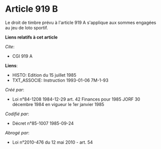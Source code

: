 # Article 919 B

Le droit de timbre prévu à l'article 919 A s'applique aux sommes engagées au jeu de loto sportif.

**Liens relatifs à cet article**

_Cite_:

  - CGI 919 A

**Liens**:

  - HISTO: Edition du 15 juillet 1985
  - TXT_ASSOCIE: Instruction 1993-01-06 7M-1-93

_Créé par_:

  - Loi n°84-1208 1984-12-29 art. 42 Finances pour 1985 JORF 30 décembre 1984 en vigueur le 1er janvier 1985

_Codifié par_:

  - Décret n°85-1007 1985-09-24

_Abrogé par_:

  - Loi n°2010-476 du 12 mai 2010 - art. 54
